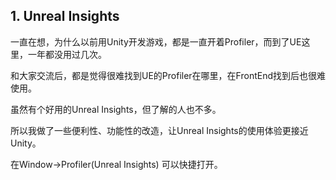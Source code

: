 ## 1. Unreal Insights

一直在想，为什么以前用Unity开发游戏，都是一直开着Profiler，而到了UE这里，一年都没用过几次。

和大家交流后，都是觉得很难找到UE的Profiler在哪里，在FrontEnd找到后也很难使用。

虽然有个好用的Unreal Insights，但了解的人也不多。

所以我做了一些便利性、功能性的改造，让Unreal Insights的使用体验更接近Unity。

在Window->Profiler(Unreal Insights) 可以快捷打开。

